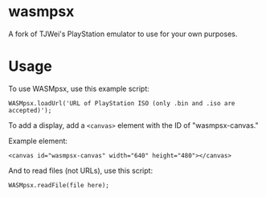# wasmpsx
A fork of TJWei's PlayStation emulator to use for your own purposes.

# Usage
To use WASMpsx, use this example script:

```
WASMpsx.loadUrl('URL of PlayStation ISO (only .bin and .iso are accepted)');
```

To add a display, add a ```<canvas>``` element with the ID of "wasmpsx-canvas."

Example element:
```
<canvas id="wasmpsx-canvas" width="640" height="480"></canvas>
```

And to read files (not URLs), use this script:

```
WASMpsx.readFile(file here);
```

